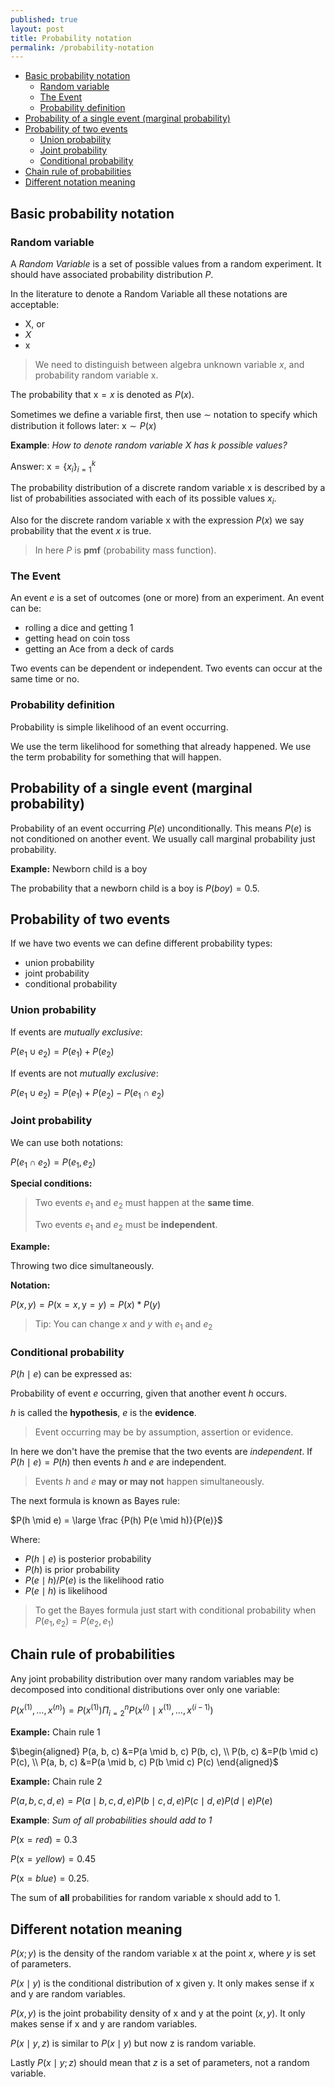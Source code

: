 ```yaml
---
published: true
layout: post
title: Probability notation
permalink: /probability-notation
---
```

- [Basic probability notation](#basic-probability-notation)
  - [Random variable](#random-variable)
  - [The Event](#the-event)
  - [Probability definition](#probability-definition)
- [Probability of a single event (marginal probability)](#probability-of-a-single-event-marginal-probability)
- [Probability of two events](#probability-of-two-events)
  - [Union probability](#union-probability)
  - [Joint probability](#joint-probability)
  - [Conditional probability](#conditional-probability)
- [Chain rule of probabilities](#chain-rule-of-probabilities)
- [Different notation meaning](#different-notation-meaning)

## Basic probability notation

### Random variable

A *Random Variable* is a set of possible values from a random experiment. It should have associated probability distribution $P$.

In the literature to denote a Random Variable all these notations are acceptable:

* $\mathrm X$, or
* $X$
* $\mathrm x$

> We need to distinguish between algebra unknown variable $x$, and probability random variable $\mathrm x$.

The probability that $\mathrm x = x$ is denoted as $P( x )$. 

Sometimes we deﬁne a variable ﬁrst, then use $\sim$ notation to
specify which distribution it follows later: $\mathrm x ∼ P(x)$


**Example**: _How to denote random variable $X$ has $k$ possible values?_

Answer:
$\mathrm x = \{x_i\}_{i=1}^k$


The probability distribution of a discrete random variable $\mathrm x$ is described by a list of probabilities associated with each of its possible values $x_i$. 

Also for the discrete random variable $\mathrm x$ with the expression $P(x)$ we say probability that the event $x$ is true.

> In here $P$ is **pmf** (probability mass function).


### The Event

An event $e$ is a set of outcomes (one or more) from an experiment. An event can be:

* rolling a dice and getting 1
* getting head on coin toss
* getting an Ace from a deck of cards

Two events can be dependent or independent.
Two events can occur at the same time or no.

### Probability definition

Probability is simple likelihood of an event occurring.

We use the term likelihood for something that already happened. We use the term probability for something that will happen.

## Probability of a single event (marginal probability)

Probability of an event occurring $P(e)$ unconditionally. This means $P(e)$ is not conditioned on another event. We usually call marginal probability just probability.

**Example:** Newborn child is a boy

The probability that a newborn child is a boy is $P(boy) = 0.5$.

## Probability of two events
If we have two events we can define different probability types:

* union probability
* joint probability
* conditional probability


### Union probability

If events are _mutually exclusive_:

$P( e_1 \cup e_2) =P(e_1) + P(e_2)$

If events are not _mutually exclusive_:

$P( e_1 \cup e_2) =P(e_1) + P(e_2) -  P(e_1 \cap e_2)$ 

### Joint probability

We can use both notations:

$P( e_1 \cap e_2) = P(e_1, e_2)$

**Special conditions:**

> Two events $e_1$ and $e_2$ must happen at the **same time**. 
> 
> Two events $e_1$ and $e_2$ must be **independent**.

**Example:** 

Throwing two dice simultaneously.

**Notation:**

$P(x, y) = P(\mathrm x=x, \mathrm y=y) = P(x)*P(y)$

> Tip: You can change $x$ and $y$ with $e_1$ and $e_2$


### Conditional probability

$P(h \mid e)$ can be expressed as:

Probability of event $e$ occurring, given that another event $h$ occurs.

$h$ is called the **hypothesis**, $e$ is the **evidence**.

> Event occurring may be by assumption, assertion or evidence.

In here we don't have the premise that the two events are _independent_. If $P(h \mid e) = P(h)$ then events $h$ and $e$ are independent.

> Events $h$ and $e$ **may or may not** happen simultaneously.


The next formula is known as Bayes rule:

$P(h \mid e) = \large \frac {P(h) P(e \mid h)}{P(e)}$

Where:

* $P(h \mid e)$ is posterior probability
* $P(h )$ is prior probability
* $P(e \mid h) / P(e)$ is the likelihood ratio
* $P(e \mid h)$ is likelihood

> To get the Bayes formula just start with  conditional probability when $P(e_1, e_2) = P(e_2, e_1)$


## Chain rule of probabilities

Any joint probability distribution over many random variables may be decomposed
into conditional distributions over only one variable:

$P\left(x^{(1)}, \ldots, x^{(n)}\right)=P\left(x^{(1)}\right) \Pi_{i=2}^{n} P\left(x^{(i)} \mid x^{(1)}, \ldots, x^{(i-1)}\right)$

**Example:** Chain rule 1

$\begin{aligned} P(a, b, c) &=P(a \mid b, c) P(b, c), \\ P(b, c) &=P(b \mid c) P(c), \\ P(a, b, c) &=P(a \mid b, c) P(b \mid c) P(c) \end{aligned}$

**Example:** Chain rule 2

$P(a, b, c, d, e)=P(a \mid b,c,d,e) P(b \mid c,d,e) P(c \mid d, e) P(d \mid e) P(e)$



**Example**: _Sum of all probabilities should add to 1_

$P(\mathrm x=red) = 0.3$

$P(\mathrm x=yellow) = 0.45$

$P(\mathrm x=blue) = 0.25$.

The sum of **all** probabilities for random variable $\mathrm x$ should add to 1.

## Different notation meaning

$P(x; y)$ is the density of the random variable $\mathrm x$ at the point $x$, where $y$ is set of parameters. 


$P(x \mid y)$ is the conditional distribution of $\mathrm x$ given $\mathrm y$. It only makes sense if $\mathrm x$ and $\mathrm y$ are random variables.


$P(x,y)$ is the joint probability density of $\mathrm x$ and $\mathrm y$ at the point $(x,y)$. It only makes sense if $\mathrm x$ and $\mathrm y$ are random variables. 

$P(x\mid y,z)$ is similar to $P(x\mid y)$ but now $\mathrm z$ is random variable.

Lastly $P(x\mid y;z)$ should mean that $z$ is a set of parameters, not a random variable.

